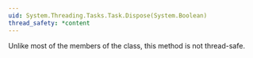 ```yaml
---
uid: System.Threading.Tasks.Task.Dispose(System.Boolean)
thread_safety: *content
---
```


Unlike most of the members of the <xref href="System.Threading.Tasks.Task"></xref> class, this method is not thread-safe.



